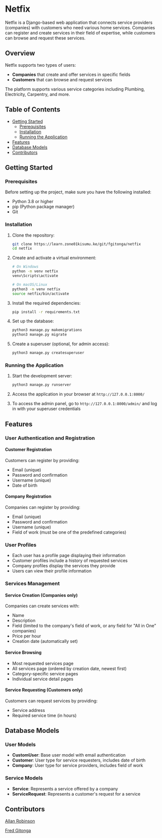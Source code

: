 # Netfix

Netfix is a Django-based web application that connects service providers (companies) with customers who need various home services. Companies can register and create services in their field of expertise, while customers can browse and request these services.

## Overview

Netfix supports two types of users:

- **Companies** that create and offer services in specific fields
- **Customers** that can browse and request services

The platform supports various service categories including Plumbing, Electricity, Carpentry, and more.

## Table of Contents

- [Getting Started](#getting-started)
  - [Prerequisites](#prerequisites)
  - [Installation](#installation)
  - [Running the Application](#running-the-application)
- [Features](#features)
- [Database Models](#database-models)
- [Contributors](#contributors)

## Getting Started

### Prerequisites

Before setting up the project, make sure you have the following installed:

- Python 3.8 or higher
- pip (Python package manager)
- Git

### Installation

1. Clone the repository:

   ```bash
   git clone https://learn.zone01kisumu.ke/git/fgitonga/netfix
   cd netfix
   ```

2. Create and activate a virtual environment:

   ```bash
   # On Windows
   python -m venv netfix
   venv\Scripts\activate

   # On macOS/Linux
   python3 -m venv netfix
   source netfix/bin/activate
   ```

3. Install the required dependencies:

   ```bash
   pip install -r requirements.txt
   ```

4. Set up the database:

   ```bash
   python3 manage.py makemigrations
   python3 manage.py migrate
   ```

5. Create a superuser (optional, for admin access):
   ```bash
   python3 manage.py createsuperuser
   ```

### Running the Application

1. Start the development server:

   ```bash
   python3 manage.py runserver
   ```

2. Access the application in your browser at `http://127.0.0.1:8000/`

3. To access the admin panel, go to `http://127.0.0.1:8000/admin/` and log in with your superuser credentials

## Features

### User Authentication and Registration

#### Customer Registration

Customers can register by providing:

- Email (unique)
- Password and confirmation
- Username (unique)
- Date of birth

#### Company Registration

Companies can register by providing:

- Email (unique)
- Password and confirmation
- Username (unique)
- Field of work (must be one of the predefined categories)

### User Profiles

- Each user has a profile page displaying their information
- Customer profiles include a history of requested services
- Company profiles display the services they provide
- Users can view  their profile information

### Services Management

#### Service Creation (Companies only)

Companies can create services with:

- Name
- Description
- Field (limited to the company's field of work, or any field for "All in One" companies)
- Price per hour
- Creation date (automatically set)

#### Service Browsing

- Most requested services page
- All services page (ordered by creation date, newest first)
- Category-specific service pages
- Individual service detail pages

#### Service Requesting (Customers only)

Customers can request services by providing:

- Service address
- Required service time (in hours)

## Database Models

### User Models

- **CustomUser**: Base user model with email authentication
- **Customer**: User type for service requesters, includes date of birth
- **Company**: User type for service providers, includes field of work

### Service Models

- **Service**: Represents a service offered by a company
- **ServiceRequest**: Represents a customer's request for a service

## Contributors

[Allan Robinson](https://github.com/Githaiga22/)

[Fred Gitonga](https://github.com/fredmunene)
